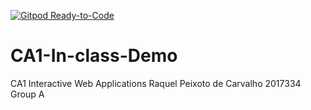 [![Gitpod Ready-to-Code](https://img.shields.io/badge/Gitpod-Ready--to--Code-blue?logo=gitpod)](https://gitpod.io/#https://github.com/mikhail-cct/CA1-In-class-Demo) 

# CA1-In-class-Demo
CA1 Interactive Web Applications 
Raquel Peixoto de Carvalho 2017334 Group A
